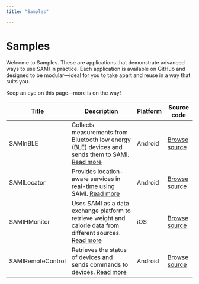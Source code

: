 ```yaml
---
title: "Samples"

---
```

# Samples

Welcome to Samples. These are applications that demonstrate advanced ways to use SAMI in practice. Each application is available on GitHub and designed to be modular—ideal for you to take apart and reuse in a way that suits you.

Keep an eye on this page—more is on the way!

| Title           | Description   | Platform | Source code
| -------------   | ------------- | -------- | -------------
| SAMInBLE        | Collects measurements from Bluetooth low energy (BLE) devices and sends them to SAMI. [Read more](https://blog.samsungsami.io/mobile/development/2015/03/12/introducing-sami-to-your-bluetooth-low-energy-devices.html) | Android | [Browse source](https://github.com/samsungsamiio/sample-android-SAMInBLE)
| SAMILocator     | Provides location-aware services in real-time using SAMI. [Read more](https://blog.samsungsami.io/mobile/development/2015/03/10/quick-apps-plot-your-location-in-real-time-with-sami.html) | Android | [Browse source](https://github.com/samsungsamiio/sample-android-SAMILocator)
| SAMIHMonitor    | Uses SAMI as a data exchange platform to retrieve weight and calorie data from different sources. [Read more](https://blog.samsungsami.io/mobile/development/2015/03/03/developing-with-sami-part-3.html) | iOS | [Browse source](https://github.com/samsungsamiio/sample-iOS-SAMIHMonitor)
| SAMIRemoteControl | Retrieves the status of devices and sends commands to devices. [Read more](https://blog.samsungsami.io/mobile/development/2015/03/31/making-the-perfect-remote-control-in-five-steps.html) | Android | [Browse source](https://github.com/samsungsamiio/sample-android-SAMIRemoteControl)